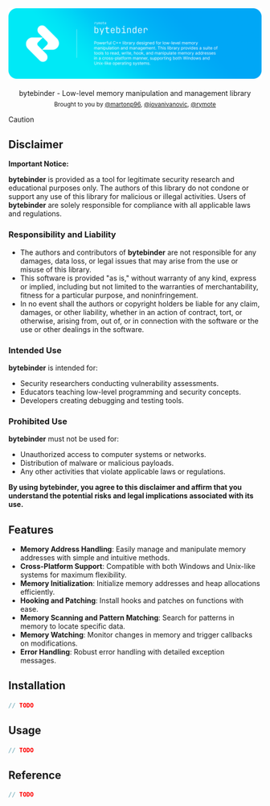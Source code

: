 <div align="center">
    <a href="https://github.com/rymote/bytebinder"><img src="https://github.com/rymote/bytebinder/blob/master/.github/rymote-bytebinder-cover.png" alt="rymote/bytebinder" /></a>
</div>
<br />

<div align="center">
  bytebinder - Low-level memory manipulation and management library
</div>

<div align="center">
  <sub>
    Brought to you by 
    <a href="https://github.com/martonp96">@martonp96</a>,
    <a href="https://github.com/jovanivanovic">@jovanivanovic</a>,
    <a href="https://github.com/rymote">@rymote</a>
  </sub>
</div>

> [!CAUTION]
> ## Disclaimer
> 
> **Important Notice:**
> 
> **bytebinder** is provided as a tool for legitimate security research and educational purposes only. The authors of this library do not condone or support any use of this library for malicious or illegal activities. Users of **bytebinder** are solely responsible for compliance with all applicable laws and regulations.
> 
> ### Responsibility and Liability
> 
> - The authors and contributors of **bytebinder** are not responsible for any damages, data loss, or legal issues that may arise from the use or misuse of this library.
> - This software is provided "as is," without warranty of any kind, express or implied, including but not limited to the warranties of merchantability, fitness for a particular purpose, and noninfringement.
> - In no event shall the authors or copyright holders be liable for any claim, damages, or other liability, whether in an action of contract, tort, or otherwise, arising from, out of, or in connection with the software or the use or other dealings in the software.
> 
> ### Intended Use
> 
> **bytebinder** is intended for:
> 
> - Security researchers conducting vulnerability assessments.
> - Educators teaching low-level programming and security concepts.
> - Developers creating debugging and testing tools.
> 
> ### Prohibited Use
> 
> **bytebinder** must not be used for:
> 
> - Unauthorized access to computer systems or networks.
> - Distribution of malware or malicious payloads.
> - Any other activities that violate applicable laws or regulations.
> 
> **By using bytebinder, you agree to this disclaimer and affirm that you understand the potential risks and legal implications associated with its use.**

## Features

- **Memory Address Handling**: Easily manage and manipulate memory addresses with simple and intuitive methods.
- **Cross-Platform Support**: Compatible with both Windows and Unix-like systems for maximum flexibility.
- **Memory Initialization**: Initialize memory addresses and heap allocations efficiently.
- **Hooking and Patching**: Install hooks and patches on functions with ease.
- **Memory Scanning and Pattern Matching**: Search for patterns in memory to locate specific data.
- **Memory Watching**: Monitor changes in memory and trigger callbacks on modifications.
- **Error Handling**: Robust error handling with detailed exception messages.

## Installation

```cpp
// TODO
```

## Usage

```cpp
// TODO
```

## Reference

```cpp
// TODO
```

